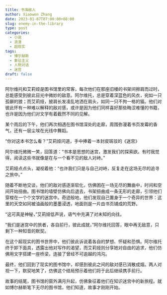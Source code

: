 ```yaml
---
title: 书海敌人
author: Xiaowen Zhang
date: 2023-01-07T07:00:00+08:00
slug: enemy-in-the-library
type: post
categories:
  - 小说
  - 浪漫
  - 超现实
tags:
  - 博尔赫斯
  - 象征主义
  - 人物对话
  - 迷宫
draft: false
---
```


阿尔维托和艾莉娅是图书馆里的常客，每次他们在那座旧楼的书架间擦肩而过时，总能感受到彼此目光中微妙的敌意。阿尔维托，总是穿着深蓝色的风衣，宛如一只孤僻的狼；而艾莉娅，披肩长发凌乱地洒在肩头，如同一只不拘一格的猫。他们对彼此怀有一种难以解释的敌对感，或许是因为他们同样喜好那些晦涩难懂的书籍，也许是因为他们对文学有着截然不同的见解。

某个雨后的下午，他们再次相遇在图书馆深处的走廊，周围弥漫着书页发霉的香气，还有一层尘埃在光线中舞蹈。

“你对这本书怎么看？”艾莉娅问道，手中捧着一本封皮斑驳的《迷宫》

阿尔维托微微一笑，回答道：“书本是思想的迷宫，激发我们的探索欲。有时我觉得，阅读这些书就像是在与一个看不见的敌人对峙。”

艾莉娅点点头，凝视着他：“也许我们只是与自己对峙，反复走在这场无尽的追寻之旅中。”

随着不断地交谈，他们的敌对感逐渐软化，仿佛困在一场无尽的舞曲中，时间和空间开始扭曲。图书馆的墙壁仿佛向后退去，书架扭曲成一条无形的走廊，引领他们穿梭在一个个文学的迷宫中。奇迹般地，他们发现自己置身于一个奇异的世界：这里的天空如同被油画般的墨墨浸透，地面则是一片由书页铺成的荒野。

“这可真是神秘，”艾莉娅低声说，语气中充满了对未知的向往。

“我们是迷宫中的旅者，各自前行，彼此成就，”阿尔维托回答，眼中再无敌意，只剩下一种知音的默契。

在这个超现实的图书世界中，他们彼此诉说着各自的梦想、怀疑和恐惧。阿尔维托终于卸下面具，透露出他对写作的渴望，而艾莉娅则分享她对自由的追求，他们仿佛用文字搭建一座桥梁，连接了曾经不可逾越的鸿沟。

最终，他们回到了现实的图书馆中，却感到彼此之间的敌对感已消散成烟。两人对视一下，默契地笑了，仿佛这个结局预示着他们将于此后继续携手前行。

故事的结尾，图书馆的窗外满月升起，仿佛象征着他们在知识迷宫中的新旅程。就如博尔赫斯笔下无尽的图书馆，他们知道，故事才刚刚开始。